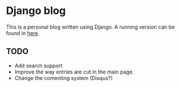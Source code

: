 Django blog
===========
This is a personal blog written using Django. A running version can be found in [here](http://santi.herokuapp.com).

TODO
----
* Add search support
* Improve the way entries are cut in the main page.
* Change the comenting system (Disqus?)